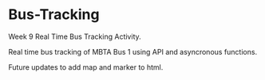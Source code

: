 # Bus-Tracking
Week 9 Real Time Bus Tracking Activity. 

Real time bus tracking of MBTA Bus 1 using API and asyncronous functions.

Future updates to add map and marker to html. 
